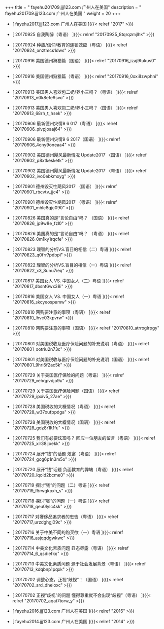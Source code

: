 +++
title = "  fayehu201709.jjj123.com 广州人在美国"
description = "  fayehu201709.jjj123.com 广州人在美国  "
weight = 20
+++



* [   fayehu2017.jjj123.com 广州人在美国 ]({{< relref "2017" >}})


* [ 20170925  自我陶醉（粤语）  ]({{< relref "20170925_8tqrqzmjlhk" >}})


* [ 20170924  种族/信仰/教育的连锁效应（粤语）  ]({{< relref "20170924_onztmcs1dws" >}})


* [ 20170916  美国德州狩猎篇（国语）  ]({{< relref "20170916_izaj9tukus0" >}})


* [ 20170916  美国德州狩猎篇（粤语）  ]({{< relref "20170916_0oxi8zwphni" >}})


* [ 20170913  美国男人喜欢包二奶/养小三吗？（粤语）  ]({{< relref "20170913_n0k8efe9svo" >}})


* [ 20170913  美国男人喜欢包二奶/养小三吗？（国语）  ]({{< relref "20170913_68rh_t_hsek" >}})


* [ 20170906  最新德州灾情9 6 017（粤语）  ]({{< relref "20170906_pivpjoaaj64" >}})


* [ 20170906  最新德州灾情9 6 2017（国语）  ]({{< relref "20170906_4cny9oneaa4" >}})


* [ 20170902  美国德州飓风最新情况 Update2017 （国语）  ]({{< relref "20170902_p8xtkesketk" >}})


* [ 20170902  美国德州飓风最新情况 Update2017 （粤语）  ]({{< relref "20170902_ivo0ebkmxyg" >}})


* [ 20170901  德州毁灭性飓风2017 （国语）  ]({{< relref "20170901_rbcvtv_jjc4" >}})


* [ 20170901  德州毁灭性飓风2017 （粤语）  ]({{< relref "20170901_mhlc8qjc090" >}})


* [ 20170826  美国真的是“言论自由”吗？ （国语）  ]({{< relref "20170826_jp9w8e_fzl0" >}})


* [ 20170826  美国真的是“言论自由”吗？ （粤语）  ]({{< relref "20170826_0m1ky1rqcfe" >}})


* [ 20170823  理智的分析VS.盲目的相信（二）粤语  ]({{< relref "20170823_q0frr7pdbpi" >}})


* [ 20170822  理智的分析VS.盲目的相信（一）粤语  ]({{< relref "20170822_x3_8unu7ieq" >}})


* [ 20170817  美国女人 VS. 中国女人（二）粤语  ]({{< relref "20170817_dbsnt6wx38i" >}})


* [ 20170816  美国女人 VS. 中国女人（一）粤语  ]({{< relref "20170816_skcyeospamw" >}})


* [ 20170810  网购要注意的事项（粤语）  ]({{< relref "20170810_lhvc03kpvrw" >}})


* [ 20170810  网购要注意的事项（国语）  ]({{< relref "20170810_atrrxglrpgy" >}})


* [ 20170801  对美国税收及医疗保险问题的补充说明（粤语）  ]({{< relref "20170801_ootriu2n73c" >}})


* [ 20170801  对美国税收与医疗保险问题的补充说明（国语）  ]({{< relref "20170801_9hri5f2ac5k" >}})


* [ 20170729  关于美国医疗保险的问题（粤语）  ]({{< relref "20170729_vehqpvdjp9u" >}})


* [ 20170729  关于美国医疗保险问题（国语）  ]({{< relref "20170729_ipxiv5_27ae" >}})


* [ 20170728  美国税收的大概情况（粤语）  ]({{< relref "20170728_w37oufppdga" >}})


* [ 20170728  美国税收的大概情况（国语）  ]({{< relref "20170728_gdz8r1lt1fu" >}})


* [ 20170725  我们有必要炫富吗？ 回应一位朋友的留言（粤语）  ]({{< relref "20170725_xlr38ijoekk" >}})


* [ 20170724  展开“钱”的话题 炫富（粤语）  ]({{< relref "20170724_gcg6p1n3m5o" >}})


* [ 20170720  展开“钱”话题 负面教育的弊端（粤语）  ]({{< relref "20170720_lqold2bcme0" >}})


* [ 20170719  探讨“钱”的问题（二）粤语  ]({{< relref "20170719_f5rwgkpxh_s" >}})


* [ 20170718  探讨“钱”的问题（一）粤语  ]({{< relref "20170718_qeu0lylc4sk" >}})


* [ 20170717  对奢侈品追求者的忠告（粤语）  ]({{< relref "20170717_urzdghgj09c" >}})


* [ 20170716  关于中美不同的购买欲（一）粤语  ]({{< relref "20170716_asjqqdgwkwc" >}})


* [ 20170714  中美文化素质问题 丑态尽露（粤语）  ]({{< relref "20170714_6_qsdiefkq" >}})


* [ 20170713  中美文化素质问题 源于社会发展背景（粤语）  ]({{< relref "20170713_kdqbnp1pqxk" >}})


* [ 20170702  调整心态，正视“歧视”！（国语）  ]({{< relref "20170702_srd_dheioxc" >}})


* [ 20170702  正视“歧视”的问题 懂得尊重就不会出现“歧视”（粤语）  ]({{< relref "20170702_aqat7torw_y" >}})


* [   fayehu2016.jjj123.com 广州人在美国 ]({{< relref "2016" >}})


* [   fayehu2014.jjj123.com 广州人在美国 ]({{< relref "2014" >}})

